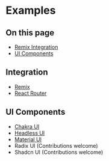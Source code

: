 # Examples

<!-- aside -->

## On this page

- [Remix Integration](#remix-integration)
- [UI Components](#ui-components)

<!-- /aside -->

## Integration

- [Remix](/examples/remix)
- [React Router](/examples/react-router)

## UI Components

- [Chakra UI](/examples/chakra-ui)
- [Headless UI](/examples/headless-ui)
- [Material UI](/examples/material-ui)
- Radix UI (Contributions welcome)
- Shadcn UI (Contributions welcome)
